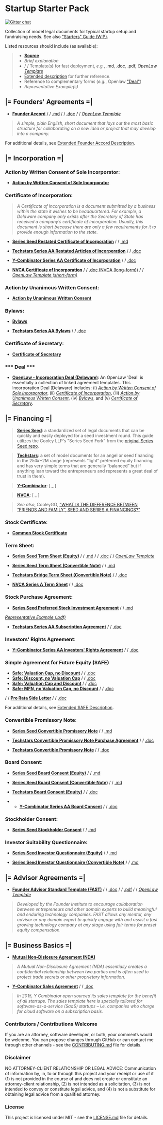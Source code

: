 # Startup Starter Pack
[![Gitter chat](https://badges.gitter.im/Startup-Upstarts/community.png)](https://gitter.im/Startup-Upstarts/community)

Collection of model legal documents for typical startup setup and fundraising needs. See also ["Starters" Guide (WIP)](https://startup-starter-pack.gitbook.io/starters/).

Listed resources should include (as available):

> * [**Source**]()
> * *Brief explanation*
> * / / Template(s) for fast deployment, *e.g.*, [.md](.github/Markdown), [.doc](.github/.DOC), [.pdf](.github/.PDF/), [*OpenLaw Template*](https://openlaw.io/)
> * [Extended description](.github/Descriptions/) for further reference.
> * Reference to complementary forms (*e.g.*, Openlaw ["Deal"](https://docs.openlaw.io/markup-language/#deals))
> * *Representative Example(s)*

## |= Founders' Agreements =| 
* [**Founder Accord**](https://www.mcoblaw.com/founder-accord) / / [.md](.github/Markdown/Founder-Accord-MD.md) / / [.doc](https://www.mcoblaw.com/s/Founder-Accord_Template.docx) / /
[*OpenLaw Template*](https://app.openlaw.io/template/Founder%20Accord)

> *A simple, plain English, short document that lays out the most basic structure for collaborating on a new idea or project that may develop into a company.* 

For additional details, see [Extended Founder Accord Description](.github/Descriptions/Founder-Accord-Description.md).

## |= Incorporation =|

### Action by Written Consent of Sole Incorporator:

* [**Action by Written Consent of Sole Incorporator**](https://app.openlaw.io/template/Action%20by%20Written%20Consent%20of%20Sole%20Incorporator)

### Certificate of Incorporation:

> *A Certificate of Incorporation is a document submitted by a business within the state it wishes to be headquartered. For example, a Delaware company only exists after the Secretary of State has received a company’s certificate of incorporation. Usually, this document is short because there are only a few requirements for it to provide enough information to the state.*

* [**Series Seed Restated Certificate of Incorporation**](https://github.com/CooleyLLP/seriesseed/blob/master/equity/Series%20Seed%20-%20Restated%20Certificate%20of%20Incorporation.md) / / [.md](.github/Markdown/Series-Seed-Restated-Certificate-of-Incorporation.md)

* [**Techstars Series AA Restated Articles of Incorporation**](https://github.com/ahmadnassri/awesome-startup-resources) / / [.doc](http://www.techstars.com/uploads/techstars-series-aa-amended-and-restated-articles-of-incorporation1.doc)

* [**Y-Combinator Series AA Certificate of Incorporation**](https://old.ycombinator.com/seriesaa/) / / [.doc](https://old.ycombinator.com/seriesaa/Series_AA_COI.docx)

* [**NVCA Certificate of Incorporation**](https://nvca.org/resources/model-legal-documents/) / / [.doc (NVCA (long-form))](https://nvca.org/download/5059/) / / [*OpenLaw Template (short-form)*](https://app.openlaw.io/template/Certificate%20of%20Incorporation)

### Action by Unanimous Written Consent:

* [**Action by Unanimous Written Consent**](https://app.openlaw.io/template/Action%20by%20Unanimous%20Written%20Consent)

### Bylaws:

* [**Bylaws**](https://app.openlaw.io/template/Bylaws)

* [**Techstars Series AA Bylaws**](https://github.com/ahmadnassri/awesome-startup-resources) / / [.doc](http://www.techstars.com/uploads/techstars-series-aa-model-bylaws1.doc)

### Certificate of Secretary:

* [**Certificate of Secretary**](https://app.openlaw.io/template/Certificate%20of%20Secretary)

### *** Deal ***
* [**OpenLaw - Incorporation Deal (Delaware)**](https://app.openlaw.io/template/Incorporation%20(Delaware)): An OpenLaw 'Deal' is essentially a collection of linked agreement templates. This Incorporation Deal (Delaware) includes: (i) [*Action by Written Consent of Sole Incorporator*](https://app.openlaw.io/template/Action%20by%20Written%20Consent%20of%20Sole%20Incorporator), (ii) [*Certificate of Incorporation*](https://app.openlaw.io/template/Certificate%20of%20Incorporation), (iii) [*Action by Unanimous Written Consent*](https://app.openlaw.io/template/Action%20by%20Unanimous%20Written%20Consent), (iv) [*Bylaws*](https://app.openlaw.io/template/Bylaws), and (v) [*Certificate of Secretary*](https://app.openlaw.io/template/Certificate%20of%20Secretary).   

## |= Financing =|

> [**Series Seed**](https://github.com/CooleyLLP/seriesseed): a standardized set of legal documents that can be quickly and easily deployed for a seed investment round. This guide utilizes the Cooley LLP's "Series Seed Fork" from the [original Series Seed repo](https://github.com/seriesseed/equity).

> [**Techstars**](https://www.techstars.com/content/blog/techstars-model-seed-funding-documents/): a set of model documents for an angel or seed financing in the $250k-$2M range (represents “light” preferred equity financing and has very simple terms that are generally “balanced” but if anything lean toward the entrepreneurs and represents a great deal of trust in them).

> [**Y-Combinator**](): [ _ ]

> [**NVCA**](): [ _ ]

> *See also*, CooleyGO, ["WHAT IS THE DIFFERENCE BETWEEN “FRIENDS AND FAMILY”, SEED AND SERIES A FINANCINGS?"](https://www.cooleygo.com/difference-friends-family-seed-series-financings/)

### Stock Certificate:

* [**Common Stock Certificate**](https://app.openlaw.io/template/Common%20Stock%20Certificate)

### Term Sheet:

* [**Series Seed Term Sheet (Equity)**](https://github.com/CooleyLLP/seriesseed/blob/master/equity/Series%20Seed%20-%20Term%20Sheet.md) / / [.md](https://github.com/Ro5s/Startup-Starter-Pack/blob/master/.github/Markdown/Series-Seed-Term-Sheet-Equity.md) / / [.doc](https://www.seriesseed.com/files/series-seed---term-sheet-v-3-2.doc) / / [*OpenLaw Template*](https://app.openlaw.io/template/Term%20Sheet) 

* [**Series Seed Term Sheet (Convertible Note)**](https://github.com/CooleyLLP/seriesseed/blob/master/notes/Series%20Seed%20Notes%20-%20Term%20Sheet.md) / / [.md](.github/Markdown/Series-Seed-Term-Sheet-Convertible-Note.md)

* [**Techstars Bridge Term Sheet (Convertible Note)**](https://github.com/ahmadnassri/awesome-startup-resources) / / [.doc](http://www.techstars.com/uploads/TechStars_Bridge_Term_Sheet1.doc)

* [**NVCA Series A Term Sheet**](https://nvca.org/resources/model-legal-documents/) / / [.doc](https://nvca.org/download/5091/) 

### Stock Purchase Agreement:

* [**Series Seed Preferred Stock Investment Agreement**](https://github.com/CooleyLLP/seriesseed/blob/master/equity/Series%20Seed%20-%20Preferred%20Stock%20Investment%20Agreement.md) / / [.md](.github/Markdown/Series-Seed-Preferred-Stock-Investment-Agreement.md)

[*Representative Example (.pdf)*](https://www.google.com/url?sa=t&rct=j&q=&esrc=s&source=web&cd=14&cad=rja&uact=8&ved=2ahUKEwi3ga7T8dvfAhVymeAKHWIlAKYQFjANegQIARAC&url=https%3A%2F%2Fwww.seedinvest.com%2Fguestof%2Fseed%2Ffile%2F89658%2Fdownload&usg=AOvVaw3DpS51GuxC_dia0Tz62L1X)

* [**Techstars Series AA Subscription Agreement**](https://github.com/ahmadnassri/awesome-startup-resources) / / [.doc](http://www.techstars.com/uploads/techstars-model-series-aa-subscription-agreement1.doc) 

### Investors' Rights Agreement:

* [**Y-Combinator Series AA Investors' Rights Agreement**](https://old.ycombinator.com/seriesaa/) / / [.doc](https://old.ycombinator.com/seriesaa/Series_AA_IRA.docx)

### Simple Agreement for Future Equity (SAFE)

* [**Safe: Valuation Cap, no Discount**](https://www.ycombinator.com/documents/#safe) / / [.doc](https://www.ycombinator.com/docs/Postmoney%20Safe%20-%20Valuation%20Cap%20-%20v1.0.docx)
* [**Safe: Discount, no Valuation Cap**](https://www.ycombinator.com/documents/#safe) / / [.doc](https://www.ycombinator.com/docs/Postmoney%20Safe%20-%20Discount%20Only%20-%20v1.0.docx)
* [**Safe: Valuation Cap and Discount**](https://www.ycombinator.com/documents/#safe) / / [.doc](https://www.ycombinator.com/docs/Postmoney%20Safe%20-%20Valuation%20Cap%20and%20Discount%20-%20v1.0.docx)
* [**Safe: MFN, no Valuation Cap, no Discount**](https://www.ycombinator.com/documents/#safe) / / [.doc](https://www.ycombinator.com/docs/Postmoney%20Safe%20-%20MFN%20Only%20-%20v1.0.docx)

/ / [**Pro Rata Side Letter**](https://www.ycombinator.com/documents/#safe) / / [.doc](https://www.ycombinator.com/docs/Pro%20Rata%20Side%20Letter.docx)

For additional details, see [Extended SAFE Description](https://www.ycombinator.com/docs/Post%20Money%20Safe%20User%20Guide.pdf).

### Convertible Promissory Note:

* [**Series Seed Convertible Promissory Note**](https://github.com/CooleyLLP/seriesseed/blob/master/notes/Series%20Seed%20Notes%20-%20Convertible%20Promissory%20Note.md) / / [.md](.github/Markdown/Series-Seed-Convertible-Promissory-Note.md)

* [**Techstars Convertible Promissory Note Purchase Agreement**](https://github.com/ahmadnassri/awesome-startup-resources) / / [.doc](http://www.techstars.com/uploads/TechStars_Bridge_Forms_-_Note_Purchase_Agreement1.doc)

* [**Techstars Convertible Promissory Note**](https://github.com/ahmadnassri/awesome-startup-resources) / / [.doc](http://www.techstars.com/uploads/TechStars_Bridge_Forms_-_Convertible_Note1.doc)

### Board Consent:

* [**Series Seed Board Consent (Equity)**](https://github.com/CooleyLLP/seriesseed/blob/master/equity/Series%20Seed%20-%20Board%20Consent.md) / / [.md](.github/Markdown/Series-Seed-Board-Consent-Equity.md)

* [**Series Seed Board Consent (Convertible Note)**](https://github.com/CooleyLLP/seriesseed/blob/master/notes/Series%20Seed%20Notes%20-%20Board%20Consent.md) / / [.md](.github/Markdown/Series-Seed-Board-Consent-Convertible-Note.md)

* [**Techstars Board Consent (Equity)**](https://github.com/ahmadnassri/awesome-startup-resources) / / [.doc](http://www.techstars.com/uploads/techstars-model-series-aa-board-member-election-consent1.doc)

* * [**Y-Combinator Series AA Board Consent**](https://old.ycombinator.com/seriesaa/) / / [.doc](https://old.ycombinator.com/seriesaa/Series_AA_Board_Consent.docx)

### Stockholder Consent:

* [**Series Seed Stockholder Consent**](https://github.com/CooleyLLP/seriesseed/blob/master/equity/Series%20Seed%20-%20Stockholder%20Consent.md) / / [.md](https://github.com/Ro5s/Startup-Starter-Pack/blob/master/.github/Markdown/Series-Seed-Stockholder-Consent.md)

### Investor Suitability Questionnaire: 

* [**Series Seed Investor Questionnaire (Equity)**](https://github.com/CooleyLLP/seriesseed) / / [.md](.github/Markdown/Series-Seed-Investor-Questionnaire-Equity.md)

* [**Series Seed Investor Questionnaire (Convertible Note)**](https://github.com/CooleyLLP/seriesseed/blob/master/notes/Series%20Seed%20Notes%20-%20Investor%20Questionnaire.md) / / [.md](.github/Markdown/Series-Seed-Investor-Questionnaire-Convertible-Note.md)

## |= Advisor Agreements =| 
* [**Founder Advisor Standard Template (FAST)**](https://www.docracy.com/263/founder-advisor-standard-template) / /
[.doc](https://www.docracy.com/word/263/7/founder-advisor-standard-template.doc) / / [.pdf](https://www.docracy.com/pdf/263/7) / / [*OpenLaw Template*](https://app.openlaw.io/template/Founder%20Advisor%20Standard%20Template%20(FAST))

> *Developed by the Founder Institute to encourage collaboration between entrepreneurs and other domain experts to build meaningful and enduring technology companies. FAST allows any mentor, any advisor or any domain expert to quickly engage with and assist a fast growing technology company at any stage using fair terms for preset equity compensation.*

## |= Business Basics =|
* [**Mutual Non-Dislosure Agreement (NDA)**](https://app.openlaw.io/template/Mutual%20Non-disclosure%20Agreement%20(NDA))

> *A Mutual Non-Disclosure Agreement (NDA) essentially creates a confidential relationship between two parties and is often used to protect trade secrets or other proprietary information.* 

* [**Y-Combinator Sales Agreement**](https://www.ycombinator.com/sales_agreement/) / / [.doc](https://www.ycombinator.com/docs/YC_Form_SaaS_Agreement.doc)

> *In 2015, Y Combinator open sourced its sales template for the benefit of all startups. The sales template here is specially tailored for software-as-a-service (SaaS) startups – i.e. companies who charge for cloud software on a subscription basis.* 

### Contributors / Contributions Welcome

If you are an attorney, software developer, or both, your comments would be welcome. You can propose changes through GitHub or can contact me through other channels - see the [CONTRIBUTING.md](.github/MISC/CONTRIBUTING.md) file for details.

### Disclaimer

NO ATTORNEY-CLIENT RELATIONSHIP OR LEGAL ADVICE: Communication of information by, in, to or through this project and your receipt or use of it (1) is not provided in the course of and does not create or constitute an attorney-client relationship, (2) is not intended as a solicitation, (3) is not intended to convey or constitute legal advice, and (4) is not a substitute for obtaining legal advice from a qualified attorney.

### License

This project is licensed under MIT - see the [LICENSE.md](.github/MISC/LICENSE.md) file for details.
